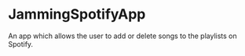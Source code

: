 # JammingSpotifyApp
An app which allows the user to add or delete songs to the playlists on Spotify.

